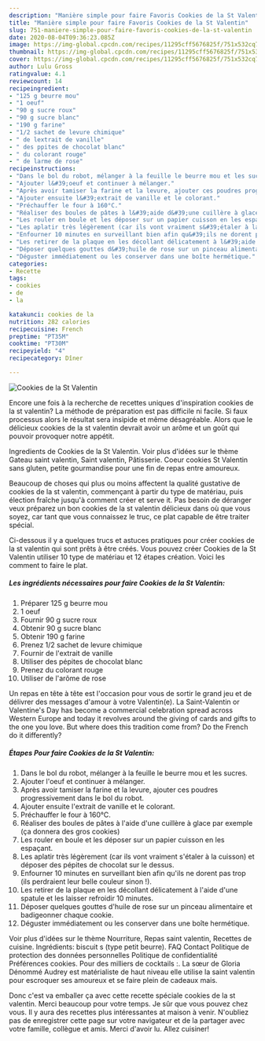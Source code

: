 ```yaml
---
description: "Manière simple pour faire Favoris Cookies de la St Valentin"
title: "Manière simple pour faire Favoris Cookies de la St Valentin"
slug: 751-maniere-simple-pour-faire-favoris-cookies-de-la-st-valentin
date: 2020-08-04T09:36:23.085Z
image: https://img-global.cpcdn.com/recipes/11295cff5676825f/751x532cq70/cookies-de-la-st-valentin-photo-principale-de-la-recette.jpg
thumbnail: https://img-global.cpcdn.com/recipes/11295cff5676825f/751x532cq70/cookies-de-la-st-valentin-photo-principale-de-la-recette.jpg
cover: https://img-global.cpcdn.com/recipes/11295cff5676825f/751x532cq70/cookies-de-la-st-valentin-photo-principale-de-la-recette.jpg
author: Lulu Gross
ratingvalue: 4.1
reviewcount: 14
recipeingredient:
- "125 g beurre mou"
- "1 oeuf"
- "90 g sucre roux"
- "90 g sucre blanc"
- "190 g farine"
- "1/2 sachet de levure chimique"
- " de lextrait de vanille"
- " des ppites de chocolat blanc"
- " du colorant rouge"
- " de larme de rose"
recipeinstructions:
- "Dans le bol du robot, mélanger à la feuille le beurre mou et les sucres."
- "Ajouter l&#39;oeuf et continuer à mélanger."
- "Après avoir tamiser la farine et la levure, ajouter ces poudres progressivement dans le bol du robot."
- "Ajouter ensuite l&#39;extrait de vanille et le colorant."
- "Préchauffer le four à 160°C."
- "Réaliser des boules de pâtes à l&#39;aide d&#39;une cuillère à glace par exemple (ça donnera des gros cookies)"
- "Les rouler en boule et les déposer sur un papier cuisson en les espaçant."
- "Les aplatir très légèrement (car ils vont vraiment s&#39;étaler à la cuisson) et déposer des pépites de chocolat sur le dessus."
- "Enfourner 10 minutes en surveillant bien afin qu&#39;ils ne dorent pas trop (ils perdraient leur belle couleur sinon !)."
- "Les retirer de la plaque en les décollant délicatement à l&#39;aide d&#39;une spatule et les laisser refroidir 10 minutes."
- "Déposer quelques gouttes d&#39;huile de rose sur un pinceau alimentaire et badigeonner chaque cookie."
- "Déguster immédiatement ou les conserver dans une boîte hermétique."
categories:
- Recette
tags:
- cookies
- de
- la

katakunci: cookies de la 
nutrition: 282 calories
recipecuisine: French
preptime: "PT35M"
cooktime: "PT30M"
recipeyield: "4"
recipecategory: Dîner

---
```



![Cookies de la St Valentin](https://img-global.cpcdn.com/recipes/11295cff5676825f/751x532cq70/cookies-de-la-st-valentin-photo-principale-de-la-recette.jpg)

Encore une fois à la recherche de recettes uniques d'inspiration cookies de la st valentin? La méthode de préparation est pas difficile ni facile. Si faux processus alors le résultat sera insipide et même désagréable. Alors que le délicieux cookies de la st valentin devrait avoir un arôme et un goût qui pouvoir provoquer notre appétit.

Ingredients de Cookies de la St Valentin. Voir plus d&#39;idées sur le thème Gateau saint valentin, Saint valentin, Pâtisserie. Coeur cookies St Valentin sans gluten, petite gourmandise pour une fin de repas entre amoureux.

Beaucoup de choses qui plus ou moins affectent la qualité gustative de cookies de la st valentin, commençant à partir du type de matériau, puis élection fraîche jusqu'à comment créer et serve it. Pas besoin de déranger veux préparez un bon cookies de la st valentin délicieux dans où que vous soyez, car tant que vous connaissez le truc, ce plat capable de être traiter spécial.


Ci-dessous il y a quelques trucs et astuces pratiques pour créer cookies de la st valentin qui sont prêts à être créés. Vous pouvez créer Cookies de la St Valentin utiliser 10 type de matériau et 12 étapes création. Voici les comment to faire le plat.

<!--inarticleads1-->

##### Les ingrédients nécessaires pour faire Cookies de la St Valentin:

1. Préparer 125 g beurre mou
1.  1 oeuf
1. Fournir 90 g sucre roux
1. Obtenir 90 g sucre blanc
1. Obtenir 190 g farine
1. Prenez 1/2 sachet de levure chimique
1. Fournir  de l&#39;extrait de vanille
1. Utiliser  des pépites de chocolat blanc
1. Prenez  du colorant rouge
1. Utiliser  de l&#39;arôme de rose


Un repas en tête à tête est l&#39;occasion pour vous de sortir le grand jeu et de délivrer des messages d&#39;amour à votre Valentin(e). La Saint-Valentin or Valentine&#39;s Day has become a commercial celebration spread across Western Europe and today it revolves around the giving of cards and gifts to the one you love. But where does this tradition come from? Do the French do it differently? 

<!--inarticleads2-->

##### Étapes Pour faire Cookies de la St Valentin:

1. Dans le bol du robot, mélanger à la feuille le beurre mou et les sucres.
1. Ajouter l&#39;oeuf et continuer à mélanger.
1. Après avoir tamiser la farine et la levure, ajouter ces poudres progressivement dans le bol du robot.
1. Ajouter ensuite l&#39;extrait de vanille et le colorant.
1. Préchauffer le four à 160°C.
1. Réaliser des boules de pâtes à l&#39;aide d&#39;une cuillère à glace par exemple (ça donnera des gros cookies)
1. Les rouler en boule et les déposer sur un papier cuisson en les espaçant.
1. Les aplatir très légèrement (car ils vont vraiment s&#39;étaler à la cuisson) et déposer des pépites de chocolat sur le dessus.
1. Enfourner 10 minutes en surveillant bien afin qu&#39;ils ne dorent pas trop (ils perdraient leur belle couleur sinon !).
1. Les retirer de la plaque en les décollant délicatement à l&#39;aide d&#39;une spatule et les laisser refroidir 10 minutes.
1. Déposer quelques gouttes d&#39;huile de rose sur un pinceau alimentaire et badigeonner chaque cookie.
1. Déguster immédiatement ou les conserver dans une boîte hermétique.


Voir plus d&#39;idées sur le thème Nourriture, Repas saint valentin, Recettes de cuisine. Ingrédients: biscuit s (type petit beurre). FAQ Contact Politique de protection des données personnelles Politique de confidentialité Préférences cookies. Pour des milliers de cocktails :. La sœur de Gloria Dénommé Audrey est matérialiste de haut niveau elle utilise la saint valentin pour escroquer ses amoureux et se faire plein de cadeaux mais. 


Donc c'est va emballer ça avec cette recette spéciale cookies de la st valentin. Merci beaucoup pour votre temps. Je sûr que vous pouvez chez vous. Il y aura des recettes plus  intéressantes at maison à venir. N'oubliez pas de enregistrer cette page sur votre navigateur et de la partager avec votre famille, collègue et amis. Merci d'avoir lu. Allez cuisiner!
